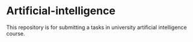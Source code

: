 # Artificial-intelligence
This repository is for submitting a tasks in university artificial intelligence course.
